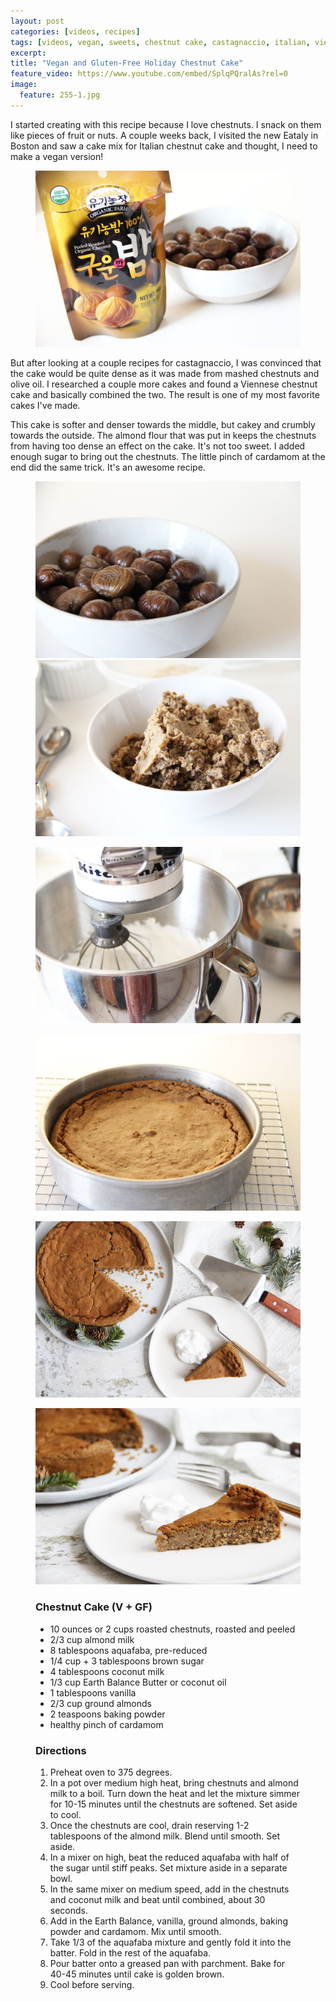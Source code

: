 ```yaml
---
layout: post
categories: [videos, recipes]
tags: [videos, vegan, sweets, chestnut cake, castagnaccio, italian, viennese]
excerpt: 
title: "Vegan and Gluten-Free Holiday Chestnut Cake"
feature_video: https://www.youtube.com/embed/SplqPQralAs?rel=0
image:
  feature: 255-1.jpg
---
```


I started creating with this recipe because I love chestnuts.  I snack on them like pieces of fruit or nuts.  A couple weeks back, I visited the new Eataly in Boston and saw a cake mix for Italian chestnut cake and thought, I need to make a vegan version!  

<figure>
    <img src="/images/255-3.jpg">
</figure> 

But after looking at a couple recipes for castagnaccio, I was convinced that the cake would be quite dense as it was made from mashed chestnuts and olive oil.  I researched a couple more cakes and found a Viennese chestnut cake and basically combined the two.  The result is one of my most favorite cakes I've made.

This cake is softer and denser towards the middle, but cakey and crumbly towards the outside.  The almond flour that was put in keeps the chestnuts from having too dense an effect on the cake.  It's not too sweet.  I added enough sugar to bring out the chestnuts.  The little pinch of cardamom at the end did the same trick.  It's an awesome recipe.


<figure class="half">
<img src="/images/255-4.jpg">
<img src="/images/255-5.jpg">
</figure>



<figure>
    <img src="/images/255-6.jpg">
</figure> 

<figure>
    <img src="/images/255-7.jpg">
</figure> 

<figure>
    <img src="/images/255-1.jpg">
</figure> 

<figure>
    <img src="/images/255-2.jpg">
</figure> 


<figure class="ingredients" markdown="1">

### Chestnut Cake (V + GF)

- 10 ounces or 2 cups roasted chestnuts, roasted and peeled
- 2/3 cup almond milk 
- 8 tablespoons aquafaba, pre-reduced
- 1/4 cup + 3 tablespoons brown sugar
- 4 tablespoons coconut milk
- 1/3 cup Earth Balance Butter or coconut oil
- 1 tablespoons vanilla
- 2/3 cup ground almonds
- 2 teaspoons baking powder
- healthy pinch of cardamom



</figure>

<figure class="directions" markdown="1">

### Directions

1. Preheat oven to 375 degrees.
2. In a pot over medium high heat, bring chestnuts and almond milk to a boil.  Turn down the heat and let the mixture simmer for 10-15 minutes until the chestnuts are softened.  Set aside to cool.
3. Once the chestnuts are cool, drain reserving 1-2 tablespoons of the almond milk.  Blend until smooth. Set aside.
4. In a mixer on high, beat the reduced aquafaba with half of the sugar until stiff peaks.  Set mixture aside in a separate bowl.
5. In the same mixer on medium speed, add in the chestnuts and coconut milk and beat until combined, about 30 seconds.
6. Add in the Earth Balance, vanilla, ground almonds, baking powder and cardamom.  Mix until smooth.
7. Take 1/3 of the aquafaba mixture and gently fold it into the batter.  Fold in the rest of the aquafaba.
8. Pour batter onto a greased pan with parchment.  Bake for 40-45 minutes until cake is golden brown.  
9. Cool before serving.

